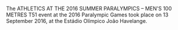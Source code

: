 The ATHLETICS AT THE 2016 SUMMER PARALYMPICS – MEN'S 100 METRES T51 event at the 2016 Paralympic Games took place on 13 September 2016, at the Estádio Olímpico João Havelange.
